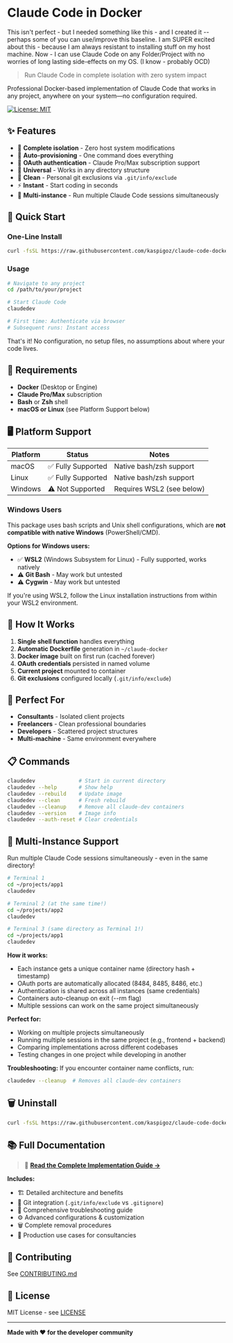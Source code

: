 # Claude Code in Docker

This isn't perfect - but I needed something like this - and I created it -- perhaps some of you can use/improve this baseline.
I am SUPER excited about this - because I am always resistant to installing stuff on my host machine.
Now - I can use Claude Code on any Folder/Project with no worries of long lasting side-effects on my OS. (I know - probably OCD)

> Run Claude Code in complete isolation with zero system impact

Professional Docker-based implementation of Claude Code that works in any project, anywhere on your system—no configuration required.

[![License: MIT](https://img.shields.io/badge/License-MIT-yellow.svg)](https://opensource.org/licenses/MIT)

## ✨ Features

- 🐳 **Complete isolation** - Zero host system modifications
- 🚀 **Auto-provisioning** - One command does everything
- 🔐 **OAuth authentication** - Claude Pro/Max subscription support
- 📁 **Universal** - Works in any directory structure
- 🧹 **Clean** - Personal git exclusions via `.git/info/exclude`
- ⚡ **Instant** - Start coding in seconds
- 🔀 **Multi-instance** - Run multiple Claude Code sessions simultaneously

## 🎯 Quick Start

### One-Line Install
```bash
curl -fsSL https://raw.githubusercontent.com/kaspigoz/claude-code-docker/main/install.sh | bash
```

### Usage
```bash
# Navigate to any project
cd /path/to/your/project

# Start Claude Code
claudedev

# First time: Authenticate via browser
# Subsequent runs: Instant access
```

That's it! No configuration, no setup files, no assumptions about where your code lives.

## 🔧 Requirements

- **Docker** (Desktop or Engine)
- **Claude Pro/Max** subscription
- **Bash** or **Zsh** shell
- **macOS or Linux** (see Platform Support below)

## 🖥️ Platform Support

| Platform | Status | Notes |
|----------|--------|-------|
| macOS | ✅ Fully Supported | Native bash/zsh support |
| Linux | ✅ Fully Supported | Native bash/zsh support |
| Windows | ⚠️ Not Supported | Requires WSL2 (see below) |

### Windows Users

This package uses bash scripts and Unix shell configurations, which are **not compatible with native Windows** (PowerShell/CMD).

**Options for Windows users:**
- ✅ **WSL2** (Windows Subsystem for Linux) - Fully supported, works natively
- ⚠️ **Git Bash** - May work but untested
- ⚠️ **Cygwin** - May work but untested

If you're using WSL2, follow the Linux installation instructions from within your WSL2 environment.

## 📖 How It Works

1. **Single shell function** handles everything
2. **Automatic Dockerfile** generation in `~/claude-docker`
3. **Docker image** built on first run (cached forever)
4. **OAuth credentials** persisted in named volume
5. **Current project** mounted to container
6. **Git exclusions** configured locally (`.git/info/exclude`)

## 🎯 Perfect For

- **Consultants** - Isolated client projects
- **Freelancers** - Clean professional boundaries
- **Developers** - Scattered project structures
- **Multi-machine** - Same environment everywhere

## 📋 Commands
```bash
claudedev              # Start in current directory
claudedev --help       # Show help
claudedev --rebuild    # Update image
claudedev --clean      # Fresh rebuild
claudedev --cleanup    # Remove all claude-dev containers
claudedev --version    # Image info
claudedev --auth-reset # Clear credentials
```

## 🔀 Multi-Instance Support

Run multiple Claude Code sessions simultaneously - even in the same directory!

```bash
# Terminal 1
cd ~/projects/app1
claudedev

# Terminal 2 (at the same time!)
cd ~/projects/app2
claudedev

# Terminal 3 (same directory as Terminal 1!)
cd ~/projects/app1
claudedev
```

**How it works:**
- Each instance gets a unique container name (directory hash + timestamp)
- OAuth ports are automatically allocated (8484, 8485, 8486, etc.)
- Authentication is shared across all instances (same credentials)
- Containers auto-cleanup on exit (--rm flag)
- Multiple sessions can work on the same project simultaneously

**Perfect for:**
- Working on multiple projects simultaneously
- Running multiple sessions in the same project (e.g., frontend + backend)
- Comparing implementations across different codebases
- Testing changes in one project while developing in another

**Troubleshooting:**
If you encounter container name conflicts, run:
```bash
claudedev --cleanup  # Removes all claude-dev containers
```

## 🗑️ Uninstall
```bash
curl -fsSL https://raw.githubusercontent.com/kaspigoz/claude-code-docker/main/uninstall.sh | bash
```

## 📚 Full Documentation

> 📖 **[Read the Complete Implementation Guide →](./GUIDE.md)**

**Includes:**
- 🏗️ Detailed architecture and benefits
- 🔧 Git integration (`.git/info/exclude` vs `.gitignore`)
- 🐛 Comprehensive troubleshooting guide
- ⚙️ Advanced configurations & customization
- 🗑️ Complete removal procedures
- 💼 Production use cases for consultancies

## 🤝 Contributing

See [CONTRIBUTING.md](./CONTRIBUTING.md)

## 📄 License

MIT License - see [LICENSE](./LICENSE)

---

**Made with ❤️ for the developer community**
